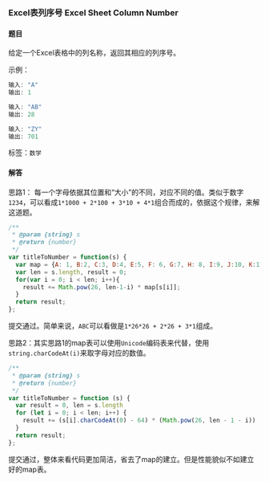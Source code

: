### Excel表列序号 Excel Sheet Column Number 

#### 题目

给定一个Excel表格中的列名称，返回其相应的列序号。 

示例：

```javascript
输入: "A"
输出: 1

输入: "AB"
输出: 28

输入: "ZY"
输出: 701
```

标签：`数学`

#### 解答

思路1： 每一个字母依据其位置和“大小”的不同，对应不同的值。类似于数字`1234`，可以看成`1*1000 + 2*100 + 3*10 + 4*1`组合而成的，依据这个规律，来解这道题。

```javascript
/**
 * @param {string} s
 * @return {number}
 */
var titleToNumber = function(s) {
  var map = {A: 1, B:2, C:3, D:4, E:5, F: 6, G:7, H: 8, I:9, J:10, K:11, L:12, M: 13, N:14, O: 15, P:16, Q:17, R:18, S:19, T: 20, U:21, V: 22, W:23, X:24, Y:25, Z:26};
  var len = s.length, result = 0;
  for(var i = 0; i < len; i++){
    result += Math.pow(26, len-1-i) * map[s[i]];
  }
  return result;
};
```

提交通过。简单来说，`ABC`可以看做是`1*26*26 + 2*26 + 3*1`组成。

思路2：其实思路1的map表可以使用`Unicode`编码表来代替，使用`string.charCodeAt(i)`来取字母对应的数值。

```javascript
/**
 * @param {string} s
 * @return {number}
 */
var titleToNumber = function (s) {
  var result = 0, len = s.length
  for (let i = 0; i < len; i++) {
    result += (s[i].charCodeAt(0) - 64) * (Math.pow(26, len - 1 - i))
  }
  return result;
};
```

提交通过，整体来看代码更加简洁，省去了map的建立。但是性能貌似不如建立好的map表。

